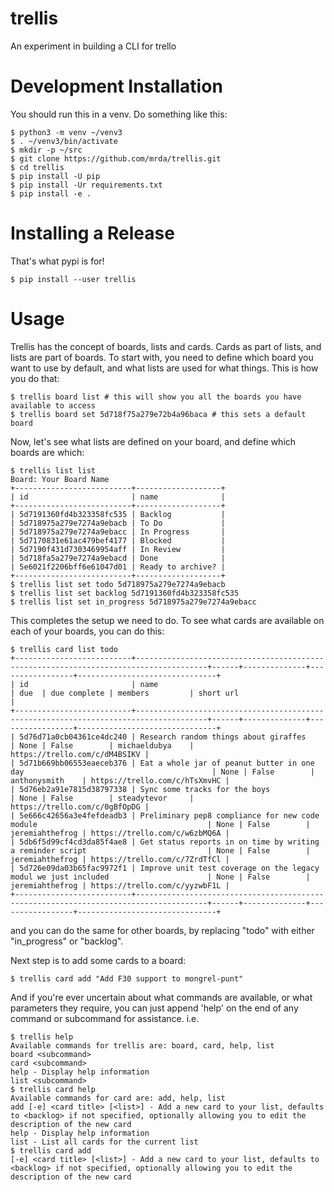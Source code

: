 trellis
=======
An experiment in building a CLI for trello

Development Installation
========================

You should run this in a venv. Do something like this:

```
$ python3 -m venv ~/venv3
$ . ~/venv3/bin/activate
$ mkdir -p ~/src
$ git clone https://github.com/mrda/trellis.git
$ cd trellis
$ pip install -U pip
$ pip install -Ur requirements.txt
$ pip install -e .
```

Installing a Release
====================

That's what pypi is for!

```
$ pip install --user trellis
```

Usage
=====
Trellis has the concept of boards, lists and cards.  Cards as part of lists, and lists are part of boards.  To start with, you need to define which board you want to use by default, and what lists are used for what things.  This is how you do that:
```
$ trellis board list # this will show you all the boards you have available to access
$ trellis board set 5d718f75a279e72b4a96baca # this sets a default board
```
Now, let's see what lists are defined on your board, and define which boards are which:
```
$ trellis list list
Board: Your Board Name
+--------------------------+-------------------+
| id                       | name              |
+--------------------------+-------------------+
| 5d7191360fd4b323358fc535 | Backlog           |
| 5d718975a279e7274a9ebacb | To Do             |
| 5d718975a279e7274a9ebacc | In Progress       |
| 5d7170831e61ac479bef4177 | Blocked           |
| 5d7190f431d7303469954aff | In Review         |
| 5d718fa5a279e7274a9ebacd | Done              |
| 5e6021f2206bff6e61047d01 | Ready to archive? |
+--------------------------+-------------------+
$ trellis list set todo 5d718975a279e7274a9ebacb
$ trellis list set backlog 5d7191360fd4b323358fc535
$ trellis list set in_progress 5d718975a279e7274a9ebacc
```
This completes the setup we need to do.  To see what cards are available on each of your boards, you can do this:
```
$ trellis card list todo
+--------------------------+--------------------------------------------------------------------------------------+------+--------------+-----------------+-------------------------------+
| id                       | name                                                                                 | due  | due complete | members         | short url                     |
+--------------------------+--------------------------------------------------------------------------------------+------+--------------+-----------------+-------------------------------+
| 5d76d71a0cb04361ce4dc240 | Research random things about giraffes                                                | None | False        | michaeldubya    | https://trello.com/c/dM4BSIKV |
| 5d71b669bb06553eaeceb376 | Eat a whole jar of peanut butter in one day                                          | None | False        | anthonysmith    | https://trello.com/c/hTsXmvHC |
| 5d76eb2a91e7815d38797338 | Sync some tracks for the boys                                                        | None | False        | steadytevor     | https://trello.com/c/0gBfOpDG |
| 5e666c42656a3e4fefdeadb3 | Preliminary pep8 compliance for new code module                                      | None | False        | jeremiahthefrog | https://trello.com/c/w6zbMQ6A |
| 5db6f5d99cf4cd3da85f4ae8 | Get status reports in on time by writing a reminder script                           | None | False        | jeremiahthefrog | https://trello.com/c/7ZrdTfCl |
| 5d726e09da03b65fac9972f1 | Improve unit test coverage on the legacy modul we just included                      | None | False        | jeremiahthefrog | https://trello.com/c/yyzwbF1L |
+--------------------------+--------------------------------------------------------------------------------------+------+--------------+-----------------+-------------------------------+
```
and you can do the same for other boards, by replacing "todo" with either "in_progress" or "backlog".

Next step is to add some cards to a board:
```
$ trellis card add "Add F30 support to mongrel-punt"
```
And if you're ever uncertain about what commands are available, or what parameters they require, you can just append 'help' on the end of any command or subcommand for assistance.  i.e.
```
$ trellis help
Available commands for trellis are: board, card, help, list
board <subcommand>
card <subcommand>
help - Display help information
list <subcommand>
$ trellis card help
Available commands for card are: add, help, list
add [-e] <card title> [<list>] - Add a new card to your list, defaults to <backlog> if not specified, optionally allowing you to edit the description of the new card
help - Display help information
list - List all cards for the current list
$ trellis card add
[-e] <card title> [<list>] - Add a new card to your list, defaults to <backlog> if not specified, optionally allowing you to edit the description of the new card
```
